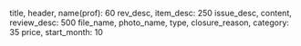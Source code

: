 title, header, name(prof): 60
rev_desc, item_desc: 250
issue_desc, content, review_desc: 500
file_name, photo_name, type, closure_reason, category: 35
price, start_month: 10